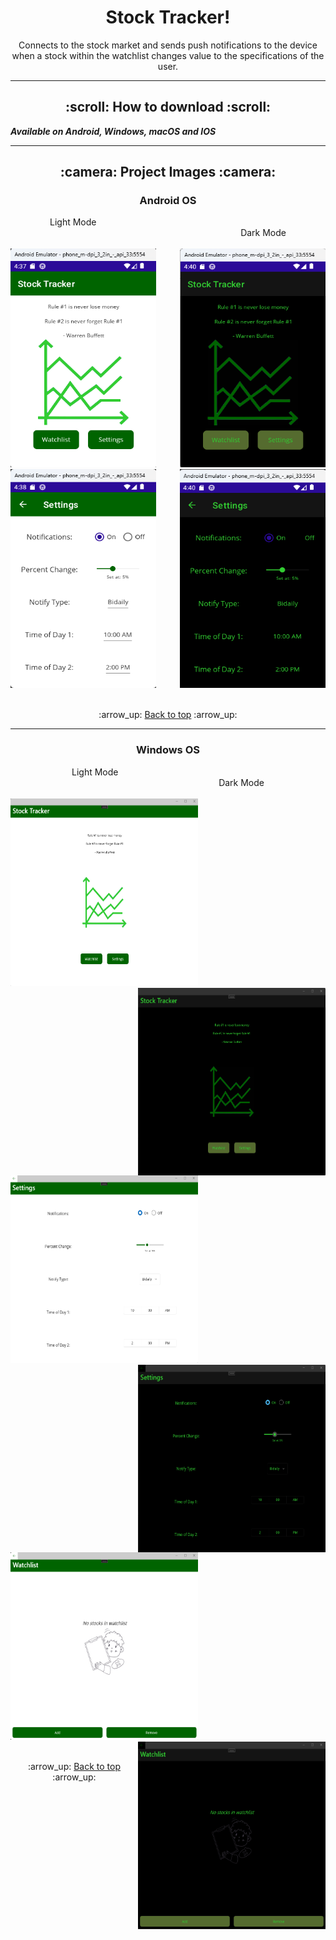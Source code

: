 <h1 align='center'>Stock Tracker!</h1>
<p align='center'>
    Connects to the stock market and sends push notifications to the device when a stock
    within the watchlist changes value to the specifications of the user.
</p>

---

<!-- how to download section -->
<h2 align='center'>:scroll: How to download :scroll:</h2>

***Available on Android, Windows, macOS and IOS***

---

<!-- project images -->
<h2 align='center'>:camera: Project Images :camera:</h2>

<!-- android -->
<h3 align='center'>Android OS</h3>

<div>
<div>&emsp;&emsp;&emsp;&emsp;&ensp;Light Mode</div>
<div align='right'>Dark Mode&emsp;&emsp;&emsp;&emsp;&ensp;</div>
</div>

<br>

<div>
<img width="233px" height="350px" alt="Home Screen Light" src="Project_Demo_Images/Android/home_light.png">
<img width="233px" height="350px" align='right' alt="Home Screen Dark" src="Project_Demo_Images/Android/home_dark.png">
</div>

<div>
<img width="233px" height="350px" alt="Settings Screen Light" src="Project_Demo_Images/Android/settings_light.png">
<img width="233px" height="350px" align='right' alt="Settings Screen Dark" src="Project_Demo_Images/Android/settings_dark.png">
</div>

<br>

<div align='center'>
    <p>:arrow_up: <a href="#stock-tracker">Back to top</a> :arrow_up:</p>
</div>

---

<!-- windows -->
<h3 align='center'>Windows OS</h3>

<div>
<div>&emsp;&emsp;&emsp;&emsp;&emsp;&emsp;&ensp;&ensp;Light Mode</div>
<div align='right'>Dark Mode&emsp;&emsp;&emsp;&emsp;&emsp;&emsp;&ensp;&ensp;</div>
</div>

<br>

<div>
<img width="300px" height="300px" alt="Home Screen Light" src="Project_Demo_Images/Windows/home_light.png">
<img width="300px" height="300px" align='right' alt="Home Screen Dark" src="Project_Demo_Images/Windows/home_dark.png">
</div>

<div>
<img width="300px" height="300px" alt="Settings Screen Light" src="Project_Demo_Images/Windows/settings_light.png">
<img width="300px" height="300px" align='right' alt="Settings Screen Dark" src="Project_Demo_Images/Windows/settings_dark.png">
</div>

<div>
<img width="300px" height="300px" alt="Watchlist Screen Light" src="Project_Demo_Images/Windows/watchlist_light.png">
<img width="300px" height="300px" align='right' alt="Watchlist Screen Dark" src="Project_Demo_Images/Windows/watchlist_dark.png">
</div>

<br>

<div align='center'>
    <p>:arrow_up: <a href="#stock-tracker">Back to top</a> :arrow_up:</p>
</div>
